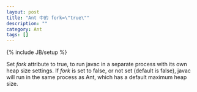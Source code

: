```yaml
---
layout: post
title: "Ant 中的 fork=\"true\""
description: ""
category: Ant
tags: []
---
```

{% include JB/setup %}

Set _fork_ attribute to true, to run javac in a separate process with its own heap size settings. If _fork_ is set to false, or not set (default is false), javac will run in the same process as Ant, which has a default maximum heap size.